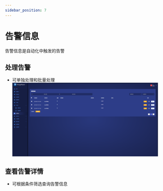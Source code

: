```yaml
---
sidebar_position: 7
---
```


# 告警信息
告警信息是自动化中触发的告警

## 处理告警
- 可单独处理和批量处理
![img.png](images/warning_info.png)
    
## 查看告警详情
- 可根据条件筛选查询告警信息
